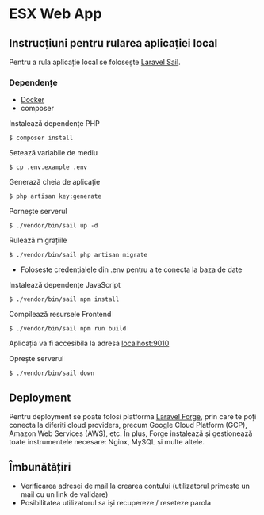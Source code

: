 # ESX Web App


## Instrucțiuni pentru rularea aplicației local

Pentru a rula aplicație local se folosește [Laravel Sail](https://laravel.com/docs/12.x/sail).

### Dependențe

- [Docker](https://docs.docker.com/engine/install/)
- composer



Instalează dependențe PHP

    $ composer install

Setează variabile de mediu

    $ cp .env.example .env

Generază cheia de aplicație

    $ php artisan key:generate

Pornește serverul

    $ ./vendor/bin/sail up -d

Rulează migrațiile

    $ ./vendor/bin/sail php artisan migrate

- Folosește credențialele din .env pentru a te conecta la baza de date

Instalează dependențe JavaScript

    $ ./vendor/bin/sail npm install

Compilează resursele Frontend

    $ ./vendor/bin/sail npm run build

Aplicația va fi accesibila la adresa [localhost:9010](http://localhost:9010)

Oprește serverul

    $ ./vendor/bin/sail down


## Deployment

Pentru deployment se poate folosi platforma [Laravel Forge](https://forge.laravel.com/), prin care te poți conecta la diferiți cloud providers, precum Google Cloud Platform (GCP), Amazon Web Services (AWS), etc. În plus, Forge instalează și gestionează toate instrumentele necesare: Nginx, MySQL și multe altele.

## Îmbunătățiri

- Verificarea adresei de mail la crearea contului (utilizatorul primește un mail cu un link de validare)
- Posibilitatea utilizatorul sa iși recupereze / reseteze parola
